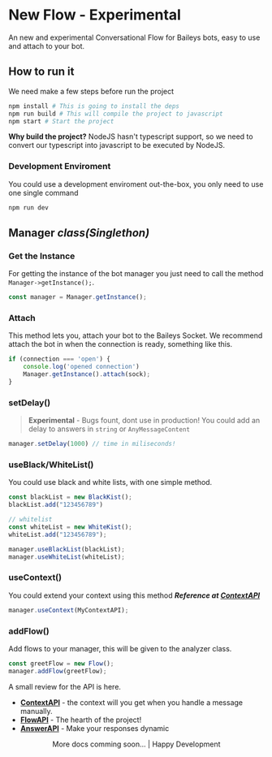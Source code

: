 # New Flow - Experimental
An new and experimental Conversational Flow for Baileys bots, easy to use and
attach to your bot.

## How to run it
We need make a few steps before run the project
```bash
npm install # This is going to install the deps
npm run build # This will compile the project to javascript
npm start # Start the project
```

**Why build the project?** NodeJS hasn't typescript support, so we need to convert our typescript into javascript to be executed by NodeJS.

### Development Enviroment
You could use a development enviroment out-the-box, you only need to use one single command
```bash
npm run dev
```

## Manager *class(Singlethon)*

### Get the Instance
For getting the instance of the bot manager you just need to call the method `Manager->getInstance();`. 
```ts
const manager = Manager.getInstance();
```
### Attach
This method lets you, attach your bot to the Baileys Socket.
We recommend attach the bot in when the connection is ready, something like this.
```ts
if (connection === 'open') {
    console.log('opened connection')
    Manager.getInstance().attach(sock);
}
```
### setDelay()
> **Experimental** - Bugs fount, dont use in production!
You could add an delay to answers in `string` or `AnyMessageContent`
```ts
manager.setDelay(1000) // time in miliseconds!
```

### useBlack/WhiteList()
You could use black and white lists, with one simple method.
```ts
const blackList = new BlackKist();
blackList.add("123456789")

// whitelist
const whiteList = new WhiteKist();
whiteList.add("123456789");

manager.useBlackList(blackList);
manager.useWhiteList(whiteList);
```

### useContext()
You could extend your context using this method
***Reference at [ContextAPI](./docs/ContextAPI.md#context-extensions)***
```ts
manager.useContext(MyContextAPI);
```
### addFlow()
Add flows to your manager, this will be given to the analyzer class.
```ts 
const greetFlow = new Flow();
manager.addFlow(greetFlow);
```

A small review for the API is here.
+ [**ContextAPI**](docs/ContextAPI.md) - the context will you get when you handle a message manually.
+ [**FlowAPI**](docs/FlowAPI.md) - The hearth of the project!
+ [**AnswerAPI**](docs/AnswerAPI.md) - Make your responses dynamic

<center> More docs comming soon... | Happy Development <center>
